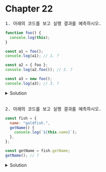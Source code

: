 # Chapter 22

<pre>1. 아래의 코드를 보고 실행 결과를 예측하시오.</pre>

```js
function foo() {
  console.log(this);
}

const a1 = foo();
console.log(a1); // 1. ?

const a2 = { foo };
console.log(a2.foo()); // 2. ?

const a3 = new foo();
console.log(a3); // 3. ?
```

<details>
  <summary>Solution</summary>
  <strong>1. Window</strong><br><strong>2. a2({foo: ƒ})<br>3. a3(foo {})</strong>
  <pre>this바인딩은 함수가 호출 방식에 따라 동적으로 결정되는데,<br>1번은 일반함수로 foo를 호출하여 this에 전역 객체인 Window를 가리키게 된다.<br>2번은 a2에 foo함수를 프로퍼티 축약 표현으로 추가했기 때문에 메서드를 호출한 객체 즉, a2가 this에 바인딩된다.<br>3번은 new연산자로 foo함수를 생성자 함수로 호출하였기 때문에 해당 인스턴스인 a3이 this에 바인딩된다.</pre>
</details>

<br>

<pre>2. 아래의 코드를 보고 실행 결과를 예측하시오.</pre>

```js
const fish = {
  name: "goldfish.",
  getName() {
    console.log(`${this.name}`);
  },
};

const getName = fish.getName;
getName(); // ?
```

<details>
  <summary>Solution</summary>
  <strong>''(브라우저 환경에서 window.name)</strong>
  <pre>fish객체의 getName 프로퍼티는 독립적으로 존재하여 일반 변수에 할당하여 일반 함수로 호출할 수 있다.<br>일반 함수 호출에서 this는 전역객체를 가리키므로 브라우저 환경에서 window.name을 반환한다.</pre>
</details>
